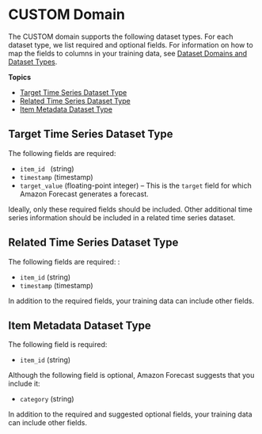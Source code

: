 # CUSTOM Domain<a name="custom-domain"></a>

The CUSTOM domain supports the following dataset types\. For each dataset type, we list required and optional fields\. For information on how to map the fields to columns in your training data, see [Dataset Domains and Dataset Types](howitworks-datasets-groups.md#howitworks-dataset-domainstypes)\.

**Topics**
+ [Target Time Series Dataset Type](#target-time-series-type-custom-domain)
+ [Related Time Series Dataset Type](#related-time-series-type-custom-domain)
+ [Item Metadata Dataset Type](#item-metadata-type-custom-domain)

## Target Time Series Dataset Type<a name="target-time-series-type-custom-domain"></a>

The following fields are required: 
+ `item_id ` \(string\)
+ `timestamp` \(timestamp\)
+ `target_value` \(floating\-point integer\) – This is the `target` field for which Amazon Forecast generates a forecast\.

Ideally, only these required fields should be included\. Other additional time series information should be included in a related time series dataset\.

## Related Time Series Dataset Type<a name="related-time-series-type-custom-domain"></a>

The following fields are required: : 
+ `item_id` \(string\)
+ `timestamp` \(timestamp\)

In addition to the required fields, your training data can include other fields\. 

## Item Metadata Dataset Type<a name="item-metadata-type-custom-domain"></a>

The following field is required: 
+ `item_id` \(string\)

Although the following field is optional, Amazon Forecast suggests that you include it:
+ `category` \(string\)

In addition to the required and suggested optional fields, your training data can include other fields\. 